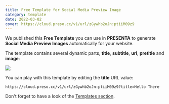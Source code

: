 ```yaml
---
title: Free Template for Social Media Preview Image
category: template
date: 2022-03-02
cover: https://cloud.preso.cc/v1/url/zGywhb2oJn:ptiiM09z9
---
```


We published this **Free Template** you can use in **PRESENTA** to generate **Social Media Preview Images** automatically for your website.

The template contains several dynamic parts, **title**, **subtitle**, **url**, **pretitle** and **image**:

<div class="preview">

![](https://cloud.preso.cc/v1/url/zGywhb2oJn:ptiiM09z9)

</div>

You can play with this template by editing the **title** URL value:

```shell
https://cloud.preso.cc/v1/url/zGywhb2oJn:ptiiM09z9?title=Hello There
```



Don't forget to have a look of the [Templates section](/templates/).